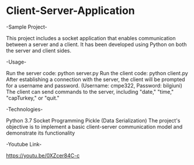 # Client-Server-Application

-Sample Project-

This project includes a socket application that enables communication between a server and a client. It has been developed using Python on both the server and client sides.

-Usage-

Run the server code: python server.py
Run the client code: python client.py
After establishing a connection with the server, the client will be prompted for a username and password. (Username: cmpe322, Password: bilgiuni)
The client can send commands to the server, including "date," "time," "capTurkey," or "quit."


-Technologies-

Python 3.7
Socket Programming
Pickle (Data Serialization)
The project's objective is to implement a basic client-server communication model and demonstrate its functionality

-Youtube Link-

https://youtu.be/0XZcer84C-c
